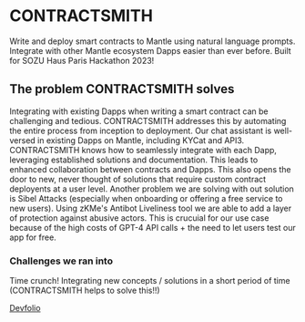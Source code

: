 # CONTRACTSMITH
Write and deploy smart contracts to Mantle using natural language prompts. Integrate with other Mantle ecosystem Dapps easier than ever before.  Built for SOZU Haus Paris Hackathon 2023!

## The problem CONTRACTSMITH solves
Integrating with existing Dapps when writing a smart contract can be challenging and tedious. CONTRACTSMITH addresses this by automating the entire process from inception to deployment. Our chat assistant is well-versed in existing Dapps on Mantle, including KYCat and API3. CONTRACTSMITH knows how to seamlessly integrate with each Dapp, leveraging established solutions and documentation. This leads to enhanced collaboration between contracts and Dapps. This also opens the door to new, never thought of solutions that require custom contract deployents at a user level. Another problem we are solving with out solution is Sibel Attacks (especially when onboarding or offering a free service to new users). Using zKMe's Antibot Liveliness tool we are able to add a layer of protection against abusive actors. This is crucuial for our use case because of the high costs of GPT-4 API calls + the need to let users test our app for free.

### Challenges we ran into
Time crunch! Integrating new concepts / solutions in a short period of time (CONTRACTSMITH helps to solve this!!)

[Devfolio](https://devfolio.co/projects/contractsmith-ff64)
